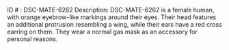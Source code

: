 ID # : DSC-MATE-6262
Description: DSC-MATE-6262 is a female human, with orange eyebrow-like markings around their eyes. Their head features an additional protrusion resembling a wing, while their ears have a red cross earring on them. They wear a normal gas mask as an accessory for personal reasons.